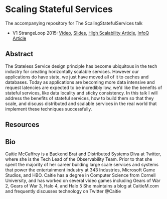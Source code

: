 # Scaling Stateful Services
The accompanying repository for The ScalingStatefulServices talk
* V1 StrangeLoop 2015: [Video](https://www.youtube.com/watch?v=H0i_bXKwujQ), [Slides](https://speakerdeck.com/caitiem20/building-scalable-stateful-services), [High Scalability Article](http://highscalability.com/blog/2015/10/12/making-the-case-for-building-scalable-stateful-services-in-t.html), [InfoQ Article](http://www.infoq.com/news/2015/11/scaling-stateful-services)

## Abstract
The Stateless Service design principle has become ubiquitous in the tech industry 
for creating horizontally scalable services.  However our applications do have state, 
we just have moved all of it to caches and databases.  Today as applications are 
becoming more data intensive and request latencies are expected to be incredibly 
low, we’d like the benefits of stateful services, like data locality and sticky 
consistency.  In this talk I will address the benefits of stateful services,
how to build them so that they scale, and discuss  distributed and scalable
services in the real world that implement these techniques successfully.

## Resources


## Bio
Caitie McCaffrey is a Backend Brat and Distributed Systems Diva at Twitter, where she is the Tech Lead of the Observability Team.  Prior to that she spent the majority of her career building large scale services and systems that power the entertainment industry at 343 Industries, Microsoft Game Studios, and HBO.  Caitie has a degree in Computer Science from Cornell University, and has worked on several video games including Gears of War 2, Gears of War 3, Halo 4, and Halo 5 She maintains a blog at  CaitieM.com  and frequently discusses technology on Twitter @Caitie
